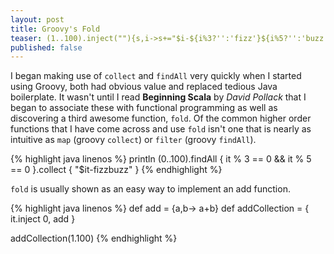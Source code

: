 ```yaml
---
layout: post
title: Groovy's Fold
teaser: (1..100).inject(""){s,i->s+="$i-${i%3?'':'fizz'}${i%5?'':'buzz'}\n"} 
published: false
---
```

I began making use of `collect` and `findAll` very quickly when I started using Groovy, both had obvious value and replaced tedious Java boilerplate. It wasn't until I read **Beginning Scala** by *David Pollack* that I began to associate these with functional programming as well as discovering a third awesome function, `fold`. Of the common higher order functions that I have come across and use `fold` isn't one that is nearly as intuitive as `map` (groovy `collect`) or `filter` (groovy `findAll`). 

{% highlight java linenos %}
println (0..100).findAll {
  it % 3 == 0 && it % 5 == 0
}.collect {
  "$it-fizzbuzz"
}
{% endhighlight %}

`fold` is usually shown as an easy way to implement an add function.

{% highlight java linenos %}
def add = {a,b-> a+b}
def addCollection = { it.inject 0, add }

addCollection(1.100)
{% endhighlight %}
